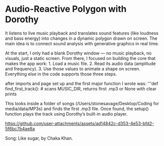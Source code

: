 # Audio-Reactive Polygon with Dorothy
It listens to live music playback and translates sound features (like loudness and bass energy) into changes in a dynamic polygon drawn on screen. The main idea is to connect sound analysis with generative graphics in real time.

At the start, I only had a blank Dorothy window — no music playback, no visuals, just a static screen.
From there, I focused on building the core that makes the app work:
	1.	Load a music file.
	2.	Read its audio data (amplitude and frequency).
	3.	Use those values to animate a shape on screen.
Everything else in the code supports those three steps.

after imports and page set up and the first major function I wrote was:
'''def find_first_track():
    # scans MUSIC_DIR, returns first .mp3 or None with clear prints

This looks inside a folder of songs (/Users/stonesavage/Desktop/Coding for media/data/MP3s) and finds the first .mp3 file.
Once found, the setup() function plays the track using Dorothy’s built-in audio player.



https://github.com/user-attachments/assets/ad14842c-d353-4e53-bfd2-5f6bc7b4ae8a

Song: Like sugar, by Chaka Khan.
